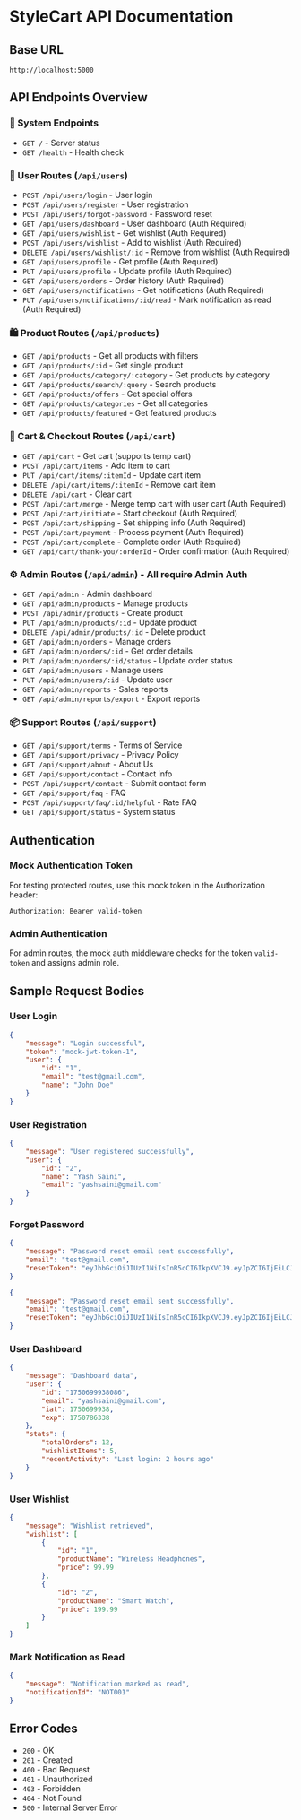 # StyleCart API Documentation

## Base URL
```
http://localhost:5000
```

## API Endpoints Overview

### 🔧 System Endpoints
- `GET /` - Server status
- `GET /health` - Health check

### 👤 User Routes (`/api/users`)
- `POST /api/users/login` - User login
- `POST /api/users/register` - User registration  
- `POST /api/users/forgot-password` - Password reset
- `GET /api/users/dashboard` - User dashboard (Auth Required)
- `GET /api/users/wishlist` - Get wishlist (Auth Required)
- `POST /api/users/wishlist` - Add to wishlist (Auth Required)
- `DELETE /api/users/wishlist/:id` - Remove from wishlist (Auth Required)
- `GET /api/users/profile` - Get profile (Auth Required)
- `PUT /api/users/profile` - Update profile (Auth Required)
- `GET /api/users/orders` - Order history (Auth Required)
- `GET /api/users/notifications` - Get notifications (Auth Required)
- `PUT /api/users/notifications/:id/read` - Mark notification as read (Auth Required)

### 🛍️ Product Routes (`/api/products`)
- `GET /api/products` - Get all products with filters
- `GET /api/products/:id` - Get single product
- `GET /api/products/category/:category` - Get products by category
- `GET /api/products/search/:query` - Search products
- `GET /api/products/offers` - Get special offers
- `GET /api/products/categories` - Get all categories
- `GET /api/products/featured` - Get featured products

### 🛒 Cart & Checkout Routes (`/api/cart`)
- `GET /api/cart` - Get cart (supports temp cart)
- `POST /api/cart/items` - Add item to cart
- `PUT /api/cart/items/:itemId` - Update cart item
- `DELETE /api/cart/items/:itemId` - Remove cart item
- `DELETE /api/cart` - Clear cart
- `POST /api/cart/merge` - Merge temp cart with user cart (Auth Required)
- `POST /api/cart/initiate` - Start checkout (Auth Required)
- `POST /api/cart/shipping` - Set shipping info (Auth Required)
- `POST /api/cart/payment` - Process payment (Auth Required)
- `POST /api/cart/complete` - Complete order (Auth Required)
- `GET /api/cart/thank-you/:orderId` - Order confirmation (Auth Required)

### ⚙️ Admin Routes (`/api/admin`) - All require Admin Auth
- `GET /api/admin` - Admin dashboard
- `GET /api/admin/products` - Manage products
- `POST /api/admin/products` - Create product
- `PUT /api/admin/products/:id` - Update product
- `DELETE /api/admin/products/:id` - Delete product
- `GET /api/admin/orders` - Manage orders
- `GET /api/admin/orders/:id` - Get order details
- `PUT /api/admin/orders/:id/status` - Update order status
- `GET /api/admin/users` - Manage users
- `PUT /api/admin/users/:id` - Update user
- `GET /api/admin/reports` - Sales reports
- `GET /api/admin/reports/export` - Export reports

### 📦 Support Routes (`/api/support`)
- `GET /api/support/terms` - Terms of Service
- `GET /api/support/privacy` - Privacy Policy
- `GET /api/support/about` - About Us
- `GET /api/support/contact` - Contact info
- `POST /api/support/contact` - Submit contact form
- `GET /api/support/faq` - FAQ
- `POST /api/support/faq/:id/helpful` - Rate FAQ
- `GET /api/support/status` - System status

## Authentication

### Mock Authentication Token
For testing protected routes, use this mock token in the Authorization header:
```
Authorization: Bearer valid-token
```

### Admin Authentication
For admin routes, the mock auth middleware checks for the token `valid-token` and assigns admin role.

## Sample Request Bodies

### User Login
```json
{
    "message": "Login successful",
    "token": "mock-jwt-token-1",
    "user": {
        "id": "1",
        "email": "test@gmail.com",
        "name": "John Doe"
    }
}
```

### User Registration
```json
{
    "message": "User registered successfully",
    "user": {
        "id": "2",
        "name": "Yash Saini",
        "email": "yashsaini@gmail.com"
    }
}
```

### Forget Password
```json
{
    "message": "Password reset email sent successfully",
    "email": "test@gmail.com",
    "resetToken": "eyJhbGciOiJIUzI1NiIsInR5cCI6IkpXVCJ9.eyJpZCI6IjEiLCJlbWFpbCI6InRlc3RAZ21haWwuY29tIiwicHVycG9zZSI6InBhc3N3b3JkLXJlc2V0IiwiaWF0IjoxNzUwNjk2OTA0LCJleHAiOjE3NTA2OTc4MDR9.kMI9cR2AbW2HgWIuPXKzzpE3j_84eeWEDi4waSi6nRk"
}
```

```json
{
    "message": "Password reset email sent successfully",
    "email": "test@gmail.com",
    "resetToken": "eyJhbGciOiJIUzI1NiIsInR5cCI6IkpXVCJ9.eyJpZCI6IjEiLCJlbWFpbCI6InRlc3RAZ21haWwuY29tIiwicHVycG9zZSI6InBhc3N3b3JkLXJlc2V0IiwiaWF0IjoxNzUwNjk3MDQwLCJleHAiOjE3NTA2OTc5NDB9.ogh6Rte_Dez8Yw-VQqo7vROitr-j0Zj5BHpjr_ggJwk"
}
```

### User Dashboard
```json
{
    "message": "Dashboard data",
    "user": {
        "id": "1750699938086",
        "email": "yashsaini@gmail.com",
        "iat": 1750699938,
        "exp": 1750786338
    },
    "stats": {
        "totalOrders": 12,
        "wishlistItems": 5,
        "recentActivity": "Last login: 2 hours ago"
    }
}
```

### User Wishlist
```json
{
    "message": "Wishlist retrieved",
    "wishlist": [
        {
            "id": "1",
            "productName": "Wireless Headphones",
            "price": 99.99
        },
        {
            "id": "2",
            "productName": "Smart Watch",
            "price": 199.99
        }
    ]
}
```

### Mark Notification as Read
```json
{
    "message": "Notification marked as read",
    "notificationId": "NOT001"
}
```

## Error Codes
- `200` - OK
- `201` - Created
- `400` - Bad Request
- `401` - Unauthorized
- `403` - Forbidden
- `404` - Not Found
- `500` - Internal Server Error
